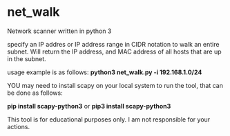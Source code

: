 # net_walk
Network scanner written in python 3

specify an IP addres or IP address range in CIDR notation to walk an entire subnet. 
Will return the IP address, and MAC address of all hosts that are up in the subnet. 

usage example is as follows:
  **python3 net_walk.py -i 192.168.1.0/24**
  
  YOU may need to install scapy on your local system to run the tool, that can be done as follows:
  
  **pip install scapy-python3**
  or
  **pip3 install scapy-python3**

This tool is for educational purposes only. I am not responsible for your actions. 
